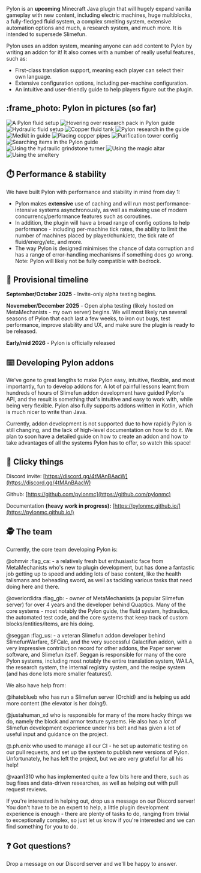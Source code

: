 Pylon is an **upcoming** Minecraft Java plugin that will hugely expand vanilla gameplay with new content, including electric machines, huge multiblocks, a fully-fledged fluid system, a complex smelting system, extensive automation options and much, a research system, and much more. It is intended to supersede Slimefun.

Pylon uses an addon system, meaning anyone can add content to Pylon by writing an addon for it! It also comes with a number of really useful features, such as:

- First-class translation support, meaning each player can select their own language.
- Extensive configuration options, including per-machine configuration. 
- An intuitive and user-friendly guide to help players figure out the plugin.

## :frame_photo: Pylon in pictures (so far)

![A Pylon fluid setup](img/fluid-setup.png)
![Hovering over research pack in Pylon guide](img/hovering-over-research-pack.png)
![Hydraulic fluid setup](img/hydraulic-fluid-setup.png)
![Copper fluid tank](img/looking-at-copper-fluid-tank.png)
![Pylon research in the guide](img/looking-at-research.png)
![Medkit in guide](img/medkit.png)
![Placing copper pipes](img/placing-pipes.png)
![Purification tower config](img/purification-tower-config.png)
![Searching items in the Pylon guide](img/searching-items.png)
![Using the hydraulic grindstone turner](img/using-grindstone-turner.png)
![Using the magic altar](img/using-magic-altar.png)
![Using the smeltery](img/using-smeltery.png)

## :stopwatch: Performance & stability

We have built Pylon with performance and stability in mind from day 1:

- Pylon makes **extensive** use of caching and will run most performance-intensive systems asynchronously, as well as makeing use of modern concurrency/performance features such as coroutines. 
- In addition, the plugin will have a broad range of config options to help performance - including per-machine tick rates, the ability to limit the number of machines placed by player/chunk/etc, the tick rate of fluid/energy/etc, and more. 
- The way Pylon is designed minimises the chance of data corruption and has a range of error-handling mechanisms if something does go wrong. 
Note: Pylon will likely not be fully compatible with bedrock.

## :calendar: Provisional timeline

**September/October 2025** - Invite-only alpha testing begins.

**Novemeber/December 2025** - Open alpha testing (likely hosted on MetaMechanists - my own server) begins. We will most likely run several seasons of Pylon that each last a few weeks, to iron out bugs, test performance, improve stability and UX, and make sure the plugin is ready to be released.

**Early/mid 2026** - Pylon is officially released

## :keyboard: Developing Pylon addons

We've gone to great lengths to make Pylon easy, intuitive, flexible, and most importantly, fun to develop addons for. A lot of painful lessons learnt from hundreds of hours of Slimefun addon development have guided Pylon's API, and the result is something that's intuitive and easy to work with, while being very flexible. Pylon also fully supports addons written in Kotlin, which is much nicer to write than Java.

Currently, addon development is not supported due to how rapidly Pylon is still changing, and the lack of high-level documentation on how to do it. We plan to soon have a detailed guide on how to create an addon and how to take advantages of all the systems Pylon has to offer, so watch this space!

## :link: Clicky things

Discord invite: [https://discord.gg/4tMAnBAacW](https://discord.gg/4tMAnBAacW)

Github: [https://github.com/pylonmc](https://github.com/pylonmc)

Documentation **(heavy work in progress):** [https://pylonmc.github.io/](https://pylonmc.github.io/)

## :detective: The team

Currently, the core team developing Pylon is:

@ohmvir :flag_ca: - a relatively fresh but enthusiastic face from MetaMechanists who's new to plugin development, but has done a fantastic job getting up to speed and adding lots of base content, like the health talismans and beheading sword, as well as tackling various tasks that need doing here and there.

@overlordidra :flag_gb: - owner of MetaMechanists (a popular Slimefun server) for over 4 years and the developer behind Quaptics. Many of the core systems - most notably the Pylon guide, the fluid system, hydraulics, the automated test code, and the core systems that keep track of custom blocks/entities/items, are his doing.

@seggan :flag_us: - a veteran Slimefun addon developer behind SlimefunWarfare, SFCalc, and the very successful Galactifun addon, with a very impressive contribution record for other addons, the Paper server software, and Slimefun itself. Seggan is responsible for many of the core Pylon systems, including most notably the entire translation system, WAILA, the research system, the internal registry system, and the recipe system (and has done lots more smaller features!).

We also have help from:

@ihateblueb who has run a Slimefun server (Orchid) and is helping us add more content (the elevator is her doing!).

@justahuman_xd who is responsible for many of the more hacky things we do, namely the block and armor texture systems. He also has a *lot* of Slimefun development experience under his belt and has given a lot of useful input and guidance on the project.

@.ph.enix who used to manage all our CI - he set up automatic testing on our pull requests, and set up the system to publish new versions of Pylon. Unfortunately, he has left the project, but we are very grateful for all his help!

@vaan1310 who has implemented quite a few bits here and there, such as bug fixes and data-driven researches, as well as helping out with pull request reviews.

If you're interested in helping out, drop us a message on our Discord server! You don't have to be an expert to help, a little plugin development experience is enough - there are plenty of tasks to do, ranging from trivial to exceptionally complex, so just let us know if you're interested and we can find something for you to do.

## :question: Got questions?
Drop a message on our Discord server and we'll be happy to answer.
